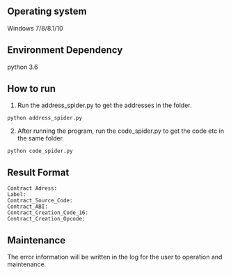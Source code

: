 ## Operating system
Windows 7/8/8.1/10  
## Environment Dependency
python 3.6
## How to run
1. Run the address_spider.py to get the addresses in the folder.  
```
python address_spider.py
```
2. After running the program, run the code_spider.py to get the code etc in the same folder.
```
python code_spider.py
```
## Result Format
```
Contract Adress:
Label:
Contract_Source_Code: 
Contract_ABI:
Contract_Creation_Code_16:
Contract_Creation_Opcode:
```
## Maintenance
The error information will be written in the log for the user to operation and maintenance.